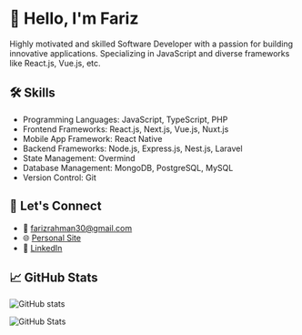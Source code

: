 # 👋 Hello, I'm Fariz

Highly motivated and skilled Software Developer with a passion for building innovative applications.
Specializing in JavaScript and diverse frameworks like React.js, Vue.js, etc.

## 🛠️ Skills

- Programming Languages: JavaScript, TypeScript, PHP
- Frontend Frameworks: React.js, Next.js, Vue.js, Nuxt.js
- Mobile App Framework: React Native
- Backend Frameworks: Node.js, Express.js, Nest.js, Laravel
- State Management: Overmind
- Database Management: MongoDB, PostgreSQL, MySQL
- Version Control: Git

## 🔗 Let's Connect

- 📧 farizrahman30@gmail.com
- 🌐 [Personal Site](https://ayisdev.my.id)
- 👔 [LinkedIn](https://www.linkedin.com/in/ayisrhmn/)

## 📈 GitHub Stats

![GitHub stats](https://github-readme-stats.vercel.app/api?username=ayisrhmn&show_icons=true&theme=dracula)

![GitHub Stats](https://github-readme-stats.vercel.app/api/top-langs/?username=ayisrhmn&theme=dracula&langs_count=6&layout=donut)
